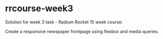 # rrcourse-week3
Solution for week 3 task - Radium Rocket 15 week course:

Create a responsive newspaper frontpage using flexbox and media queries.
